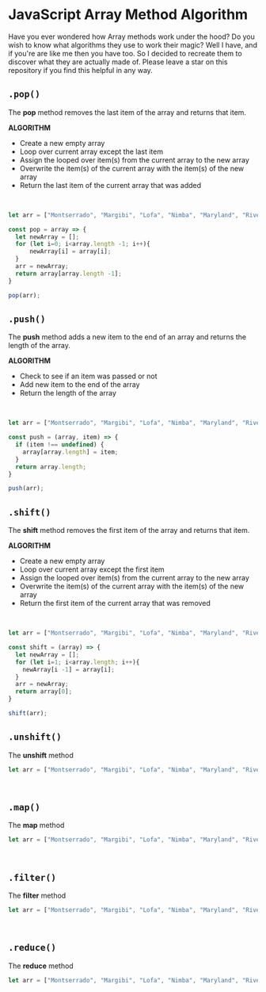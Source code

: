 # JavaScript Array Method Algorithm
Have you ever wondered how Array methods work under the hood? Do you wish to know what algorithms they use to work their magic? Well I have, and if you're are like me then you have too. So I decided to recreate them to discover what they are actually made of. Please leave a star on this repository if you find this helpful in any way.

<!-- The pop method code section -->
## <code>.pop()</code>
The <strong>pop</strong> method removes the last item of the array and returns that item.

<strong>ALGORITHM</strong>
+ Create a new empty array
+ Loop over current array except the last item
+ Assign the looped over item(s) from the current array to the new array
+ Overwrite the item(s) of the current array with the item(s) of the new array
+ Return the last item of the current array that was added

<br>

```js
let arr = ["Montserrado", "Margibi", "Lofa", "Nimba", "Maryland", "Rivercess", "Gbarpolu", "Bomi", "Sinoe"];

const pop = array => {
  let newArray = [];
  for (let i=0; i<array.length -1; i++){
      newArray[i] = array[i];
  }
  arr = newArray;
  return array[array.length -1];
}

pop(arr);
```

<!-- The push method code section -->
## <code>.push()</code>
The <strong>push</strong> method adds a new item to the end of an array and returns the length of the array.

<strong>ALGORITHM</strong>
+ Check to see if an item was passed or not
+ Add new item to the end of the array
+ Return the length of the array

<br>

```js
let arr = ["Montserrado", "Margibi", "Lofa", "Nimba", "Maryland", "Rivercess", "Gbarpolu", "Bomi", "Sinoe"];

const push = (array, item) => {
  if (item !== undefined) {
    array[array.length] = item;
  }
  return array.length;
} 

push(arr);
```

<!-- The shift method code section -->
## <code>.shift()</code>
The <strong>shift</strong> method removes the first item of the array and returns that item.

<strong>ALGORITHM</strong>
+ Create a new empty array
+ Loop over current array except the first item
+ Assign the looped over item(s) from the current array to the new array
+ Overwrite the item(s) of the current array with the item(s) of the new array
+ Return the first item of the current array that was removed

<br>

```js
let arr = ["Montserrado", "Margibi", "Lofa", "Nimba", "Maryland", "Rivercess", "Gbarpolu", "Bomi", "Sinoe"];

const shift = (array) => {
  let newArray = []; 
  for (let i=1; i<array.length; i++){
    newArray[i -1] = array[i];
  }
  arr = newArray;
  return array[0];
} 

shift(arr);
```

<!-- The unshift method code section -->
## <code>.unshift()</code>
The <strong>unshift</strong> method

```js
let arr = ["Montserrado", "Margibi", "Lofa", "Nimba", "Maryland", "Rivercess", "Gbarpolu", "Bomi", "Sinoe"];




```

<!-- The map method code section -->
## <code>.map()</code>
The <strong>map</strong> method 

```js
let arr = ["Montserrado", "Margibi", "Lofa", "Nimba", "Maryland", "Rivercess", "Gbarpolu", "Bomi", "Sinoe"];




```

<!-- The filter method code section -->
## <code>.filter()</code>
The <strong>filter</strong> method 

```js
let arr = ["Montserrado", "Margibi", "Lofa", "Nimba", "Maryland", "Rivercess", "Gbarpolu", "Bomi", "Sinoe"];




```

<!-- The reduce method code section -->
## <code>.reduce()</code>
The <strong>reduce</strong> method 
```js
let arr = ["Montserrado", "Margibi", "Lofa", "Nimba", "Maryland", "Rivercess", "Gbarpolu", "Bomi", "Sinoe"];




```